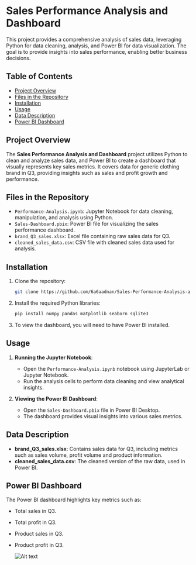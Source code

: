 # Sales Performance Analysis and Dashboard

This project provides a comprehensive analysis of sales data, leveraging Python for data cleaning, analysis, and Power BI for data visualization. The goal is to provide insights into sales performance, enabling better business decisions.

## Table of Contents
- [Project Overview](#project-overview)
- [Files in the Repository](#files-in-the-repository)
- [Installation](#installation)
- [Usage](#usage)
- [Data Description](#data-description)
- [Power BI Dashboard](#power-bi-dashboard)

## Project Overview

The **Sales Performance Analysis and Dashboard** project utilizes Python to clean and analyze sales data, and Power BI to create a dashboard that visually represents key sales metrics. It covers data for generic clothing brand in Q3, providing insights such as sales and profit growth and performance.

## Files in the Repository

- `Performance-Analysis.ipynb`: Jupyter Notebook for data cleaning, manipulation, and analysis using Python.
- `Sales-Dashboard.pbix`: Power BI file for visualizing the sales performance dashboard.
- `brand_Q3_sales.xlsx`: Excel file containing raw sales data for Q3.
- `cleaned_sales_data.csv`: CSV file with cleaned sales data used for analysis.

## Installation

1. Clone the repository:
   ```bash
   git clone https://github.com/6a6aadnan/Sales-Performance-Analysis-and-Dashboard.git

2. Install the required Python libraries:
   ```bash
   pip install numpy pandas matplotlib seaborn sqlite3
3. To view the dashboard, you will need to have Power BI installed.

## Usage

1. **Running the Jupyter Notebook**:
   - Open the `Performance-Analysis.ipynb` notebook using JupyterLab or Jupyter Notebook.
   - Run the analysis cells to perform data cleaning and view analytical insights.

2. **Viewing the Power BI Dashboard**:
   - Open the `Sales-Dashboard.pbix` file in Power BI Desktop.
   - The dashboard provides visual insights into various sales metrics.

## Data Description

- **brand_Q3_sales.xlsx**: Contains sales data for Q3, including metrics such as sales volume, profit volume and product information.
- **cleaned_sales_data.csv**: The cleaned version of the raw data, used in Power BI.

## Power BI Dashboard

The Power BI dashboard highlights key metrics such as:

- Total sales in Q3.
- Total profit in Q3.
- Product sales in Q3.
- Product profit in Q3.

  ![Alt text](Dashboard.jpg)

